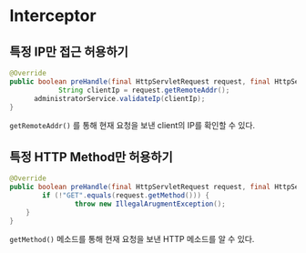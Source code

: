 # Interceptor

## 특정 IP만 접근 허용하기

```java
@Override
public boolean preHandle(final HttpServletRequest request, final HttpServletResponse response, final Object handler) {
			String clientIp = request.getRemoteAddr();
      administratorService.validateIp(clientIp);
}
```

`getRemoteAddr()` 를 통해 현재 요청을 보낸 client의 IP를 확인할 수 있다.

## 특정 HTTP Method만 허용하기

```java
@Override
public boolean preHandle(final HttpServletRequest request, final HttpServletResponse response, final Object handler) {
		if (!"GET".equals(request.getMethod())) {
				throw new IllegalArugmentException();
    }
}
```

`getMethod()` 메소드를 통해 현재 요청을 보낸 HTTP 메소드를 알 수 있다.